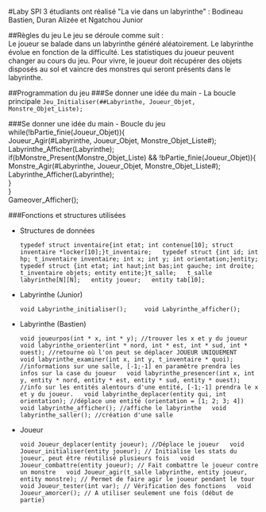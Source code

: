 #Laby SPI
3 étudiants ont réalisé "La vie dans un labyrinthe" : Bodineau Bastien, Duran Alizée et Ngatchou Junior  

##Règles du jeu
Le jeu se déroule comme suit :  
	Le joueur se balade dans un labyrinthe généré aléatoirement. Le labyrinthe évolue en fonction de la difficulté. Les statistiques du joueur peuvent changer au cours du jeu. Pour vivre, le joueur doit récupérer des objets disposés au sol et vaincre des monstres qui seront présents dans le labyrinthe.

##Programmation du jeu
###Se donner une idée du main - La boucle principale
`Jeu_Initialiser(##Labyrinthe, Joueur_Objet, Monstre_Objet_Liste);`  

###Se donner une idée du main - Boucle du jeu  
	while(!bPartie_finie(Joueur_Objet)){  
		Joueur_Agir(#Labyrinthe, Joueur_Objet, Monstre_Objet_Liste#);  
		Labyrinthe_Afficher(Labyrinthe);  
		if(bMonstre_Present(Monstre_Objet_Liste) && !bPartie_finie(Joueur_Objet)){  
    		Monstre_Agir(#Labyrinthe, Joueur_Objet, Monstre_Objet_Liste#);  
    		Labyrinthe_Afficher(Labyrinthe);  
  		}  
	}  
	Gameover_Afficher();  

###Fonctions et structures utilisées

* Structures de données  

	`typedef struct inventaire{int etat; int contenue[10]; struct inventaire *locker[10];}t_inventaire;  
	typedef struct {int id; int hp; t_inventaire inventaire; int x; int y; int orientation;}entity;  
	typedef struct {int etat; int haut;int bas;int gauche; int droite; t_inventaire objets; entity entite;}t_salle;  
    t_salle labyrinthe[N][N];  
    entity joueur;  
    entity tab[10];`

* Labyrinthe (Junior)  

	`void Labyrinthe_initialiser();    
	void Labyrinthe_afficher();`

* Labyrinthe (Bastien)  

	`void joueurpos(int * x, int * y); //trouver les x et y du joueur  
	void labyrinthe_orienter(int * nord, int * est, int * sud, int * ouest); //retourne où l'on peut se déplacer JOUEUR UNIQUEMENT  
	void labyrinthe_examiner(int x, int y, t_inventaire * quoi); //informations sur une salle, [-1;-1] en paramètre prendra les infos sur la case du joueur  
	void labyrinthe_presencer(int x, int y, entity * nord, entity * est, entity * sud, entity * ouest); //info sur les entités alentours d'une entité, [-1;-1] prendra le x et y du joueur.  
	void labyrinthe_deplacer(entity qui, int orientation); //déplace une entité (orientation = [1; 2; 3; 4])  
	void labyrinthe_afficher(); //affiche le labyrinthe  
	void labyrinthe_saller(); //création d'une salle`  
	
* Joueur  

	`void Joueur_deplacer(entity joueur); //Déplace le joueur  
	void Joueur_initialiser(entity joueur); // Initialise les stats du joueur, peut être réutilisé plusieurs fois  
	void Joueur_combattre(entity joueur); // Fait combattre le joueur contre un monstre  
	void Joueur_agir(t_salle labyrinthe, entity joueur, entity monstre); // Permet de faire agir le joueur pendant le tour  
	void Joueur_tester(int var); // Vérification des fonctions  
	void Joueur_amorcer(); // A utiliser seulement une fois (début de partie)`